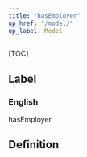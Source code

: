 ```yaml
---
title: "hasEmployer"
up_href: "/model/"
up_label: Model
---
```


[TOC]

## Label

### English
hasEmployer


## Definition



    
